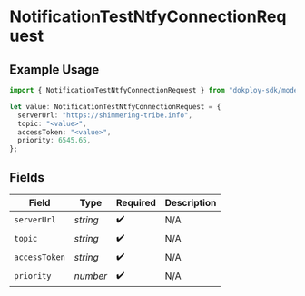 # NotificationTestNtfyConnectionRequest

## Example Usage

```typescript
import { NotificationTestNtfyConnectionRequest } from "dokploy-sdk/models/operations";

let value: NotificationTestNtfyConnectionRequest = {
  serverUrl: "https://shimmering-tribe.info",
  topic: "<value>",
  accessToken: "<value>",
  priority: 6545.65,
};
```

## Fields

| Field              | Type               | Required           | Description        |
| ------------------ | ------------------ | ------------------ | ------------------ |
| `serverUrl`        | *string*           | :heavy_check_mark: | N/A                |
| `topic`            | *string*           | :heavy_check_mark: | N/A                |
| `accessToken`      | *string*           | :heavy_check_mark: | N/A                |
| `priority`         | *number*           | :heavy_check_mark: | N/A                |